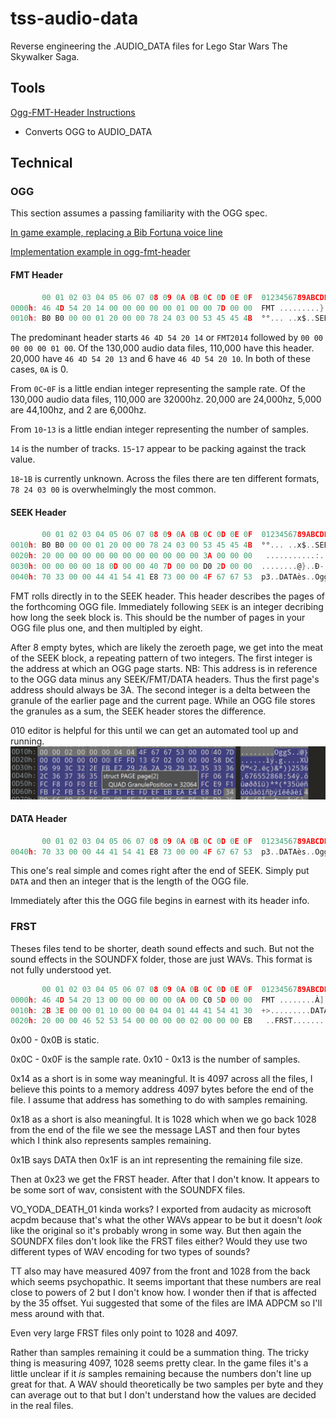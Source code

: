 # tss-audio-data
Reverse engineering the .AUDIO_DATA files for Lego Star Wars The Skywalker Saga.

## Tools

[Ogg-FMT-Header Instructions](tools/ogg-fmt-header/)
 - Converts OGG to AUDIO_DATA

## Technical

### OGG

This section assumes a passing familiarity with the OGG spec.

[In game example, replacing a Bib Fortuna voice line](https://youtu.be/uS7JjUNHu5I)

[Implementation example in ogg-fmt-header](tools/ogg-fmt-header/ogg-fmt-header.py)

#### FMT Header
```c
       00 01 02 03 04 05 06 07 08 09 0A 0B 0C 0D 0E 0F  0123456789ABCDEF
0000h: 46 4D 54 20 14 00 00 00 00 00 01 00 00 7D 00 00  FMT .........}.. 
0010h: B0 B0 00 00 01 20 00 00 78 24 03 00 53 45 45 4B  °°... ..x$..SEEK
```
The predominant header starts `46 4D 54 20 14` or `FMT2014` followed by `00 00 00 00 00 01 00`. Of the 130,000 audio data files, 110,000 have this header. 20,000 have `46 4D 54 20 13` and 6 have `46 4D 54 20 10`. In both of these cases, `0A` is 0.

From `0C`-`0F` is a little endian integer representing the sample rate.
Of the 130,000 audio data files, 110,000 are 32000hz. 20,000 are 24,000hz, 5,000 are 44,100hz, and 2 are 6,000hz.

From `10`-`13` is a little endian integer representing the number of samples.

`14` is the number of tracks. `15`-`17` appear to be packing against the track value.

`18`-`1B` is currently unknown. Across the files there are ten different formats, `78 24 03 00` is overwhelmingly the most common.

#### SEEK Header
```c
       00 01 02 03 04 05 06 07 08 09 0A 0B 0C 0D 0E 0F  0123456789ABCDEF
0010h: B0 B0 00 00 01 20 00 00 78 24 03 00 53 45 45 4B  °°... ..x$..SEEK 
0020h: 20 00 00 00 00 00 00 00 00 00 00 00 3A 00 00 00   ...........:... 
0030h: 00 00 00 00 18 0D 00 00 40 7D 00 00 D0 2D 00 00  ........@}..Ð-.. 
0040h: 70 33 00 00 44 41 54 41 E8 73 00 00 4F 67 67 53  p3..DATAès..OggS 
```
FMT rolls directly in to the SEEK header. This header describes the pages of the forthcoming OGG file.
Immediately following `SEEK` is an integer decribing how long the seek block is. This should be the number of pages in your OGG file plus one, and then multipled by eight.

After 8 empty bytes, which are likely the zeroeth page, we get into the meat of the SEEK block, a repeating pattern of two integers. The first integer is the address at which an OGG page starts. NB: This address is in reference to the OGG data minus any SEEK/FMT/DATA headers. Thus the first page's address should always be 3A.
The second integer is a delta between the granule of the earlier page and the current page. While an OGG file stores the granules as a sum, the SEEK header stores the difference.

010 editor is helpful for this until we can get an automated tool up and running.
![010 editor](images/granule.png)

#### DATA Header
```c
       00 01 02 03 04 05 06 07 08 09 0A 0B 0C 0D 0E 0F  0123456789ABCDEF
0040h: 70 33 00 00 44 41 54 41 E8 73 00 00 4F 67 67 53  p3..DATAès..OggS
```
This one's real simple and comes right after the end of SEEK. Simply put `DATA` and then an integer that is the length of the OGG file.

Immediately after this the OGG file begins in earnest with its header info.

### FRST
Theses files tend to be shorter, death sound effects and such. But not the sound effects in the SOUNDFX folder, those are just WAVs. This format is not fully understood yet.
```c
       00 01 02 03 04 05 06 07 08 09 0A 0B 0C 0D 0E 0F  0123456789ABCDEF
0000h: 46 4D 54 20 13 00 00 00 00 00 0A 00 C0 5D 00 00  FMT ........À].. 
0010h: 2B 3E 00 00 01 10 00 00 04 04 01 44 41 54 41 30  +>.........DATA0 
0020h: 20 00 00 46 52 53 54 00 00 00 00 02 00 00 00 EB   ..FRST........ë 
```
0x00 - 0x0B is static.

0x0C - 0x0F is the sample rate.
0x10 - 0x13 is the number of samples.

0x14 as a short is in some way meaningful. It is 4097 across all the files, I believe this points to a memory address 4097 bytes before the end of the file. I assume that address has something to do with samples remaining.

0x18 as a short is also meaningful. It is 1028 which when we go back 1028 from the end of the file we see the message LAST and then four bytes which I think also represents samples remaining.

0x1B says DATA then 0x1F is an int representing the remaining file size.

Then at 0x23 we get the FRST header. After that I don't know. It appears to be some sort of wav, consistent with the SOUNDFX files.

VO_YODA_DEATH_01 kinda works? I exported from audacity as microsoft acpdm because that's what the other WAVs appear to be but it doesn't *look* like the original so it's probably wrong in some way. But then again the SOUNDFX files don't look like the FRST files either? Would they use two different types of WAV encoding for two types of sounds?

TT also may have measured 4097 from the front and 1028 from the back which seems psychopathic. It seems important that these numbers are real close to powers of 2 but I don't know how. I wonder then if that is affected by the 35 offset. Yui suggested that some of the files are IMA ADPCM so I'll mess around with that.

Even very large FRST files only point to 1028 and 4097.

Rather than samples remaining it could be a summation thing. The tricky thing is measuring 4097, 1028 seems pretty clear. In the game files it's a little unclear if it *is* samples remaining because the numbers don't line up great for that. A WAV should theoretically be two samples per byte and they can average out to that but I don't understand how the values are decided in the real files.

